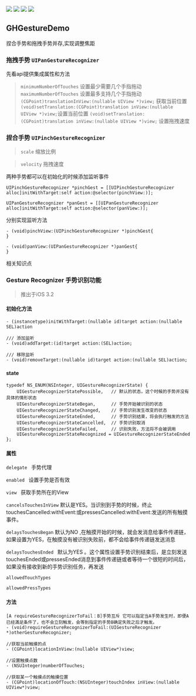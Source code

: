 ![](https://img.shields.io/badge/platform-iOS-red.svg) ![](https://img.shields.io/badge/language-Objective--C-orange.svg) 
![](https://img.shields.io/badge/license-MIT%20License-brightgreen.svg) 
![](https://img.shields.io/appveyor/ci/gruntjs/grunt.svg)


## GHGestureDemo

捏合手势和拖拽手势并存,实现调整焦距

### 拖拽手势 `UIPanGestureRecognizer `

先看api提供集成属性和方法

>`minimumNumberOfTouches` 设置最少需要几个手指拖动 
>`maximumNumberOfTouches`  设置最多支持几个手指拖动 
> `(CGPoint)translationInView:(nullable UIView *)view;` 获取当前位置  
> `(void)setTranslation:(CGPoint)translation inView:(nullable UIView *)view;`设置当前位置 
> `(void)setTranslation:(CGPoint)translation inView:(nullable UIView *)view;` 设置拖拽速度


### 捏合手势 `UIPinchGestureRecognizer `

>`scale` 缩放比例

>`velocity` 拖拽速度 

两种手势都可以在初始化的时候添加监听事件

```
UIPinchGestureRecognizer *pinchGest = [[UIPinchGestureRecognizer alloc]initWithTarget:self action:@selector(pinchView:)];

UIPanGestureRecognizer *panGest = [[UIPanGestureRecognizer alloc]initWithTarget:self action:@selector(panView:)];

```
分别实现监听方法

```
- (void)pinchView:(UIPinchGestureRecognizer *)pinchGest{
}

- (void)panView:(UIPanGestureRecognizer *)panGest{
}
```


相关知识点

###  Gesture Recognizer 手势识别功能
> 推出于iOS 3.2

#### 初始化方法

```
- (instancetype)initWithTarget:(nullable id)target action:(nullable SEL)action

```
```
/// 添加监听
- (void)addTarget:(id)target action:(SEL)action;

```
```
/// 移除监听
- (void)removeTarget:(nullable id)target action:(nullable SEL)action;

```
#### state

```
typedef NS_ENUM(NSInteger, UIGestureRecognizerState) {
    UIGestureRecognizerStatePossible,   // 默认的状态，这个时候的手势并没有具体的情形状态
    UIGestureRecognizerStateBegan,      // 手势开始被识别的状态
    UIGestureRecognizerStateChanged,    // 手势识别发生改变的状态
    UIGestureRecognizerStateEnded,      // 手势识别结束，将会执行触发的方法
    UIGestureRecognizerStateCancelled,  // 手势识别取消
    UIGestureRecognizerStateFailed,     // 识别失败，方法将不会被调用
    UIGestureRecognizerStateRecognized = UIGestureRecognizerStateEnded 
};
```
#### 属性
`delegate ` 手势代理

`enabled ` 设置手势是否有效
 
 `view ` 获取手势所在的View

`cancelsTouchesInView` 默认是YES。当识别到手势的时候，终止touchesCancelled:withEvent:或pressesCancelled:withEvent:发送的所有触摸事件。

`delaysTouchesBegan` 默认为NO ,在触摸开始的时候，就会发消息给事件传递链，如果设置为YES，在触摸没有被识别失败前，都不会给事件传递链发送消息

`delaysTouchesEnded ` 默认为YES 。这个属性设置手势识别结束后，是立刻发送touchesEnded或pressesEnded消息到事件传递链或者等待一个很短的时间后，如果没有接收到新的手势识别任务，再发送

`allowedTouchTypes `
     
`allowedPressTypes `

#### 方法

```
[A requireGestureRecognizerToFail：B]手势互斥 它可以指定当A手势发生时，即便A已经滿足条件了，也不会立刻触发，会等到指定的手势B确定失败之后才触发。
- (void)requireGestureRecognizerToFail:(UIGestureRecognizer *)otherGestureRecognizer;

```
```
//获取当前触摸的点
- (CGPoint)locationInView:(nullable UIView*)view;
```

```
//设置触摸点数
- (NSUInteger)numberOfTouches;
```
```
//获取某一个触摸点的触摸位置
- (CGPoint)locationOfTouch:(NSUInteger)touchIndex inView:(nullable UIView*)view; 
```